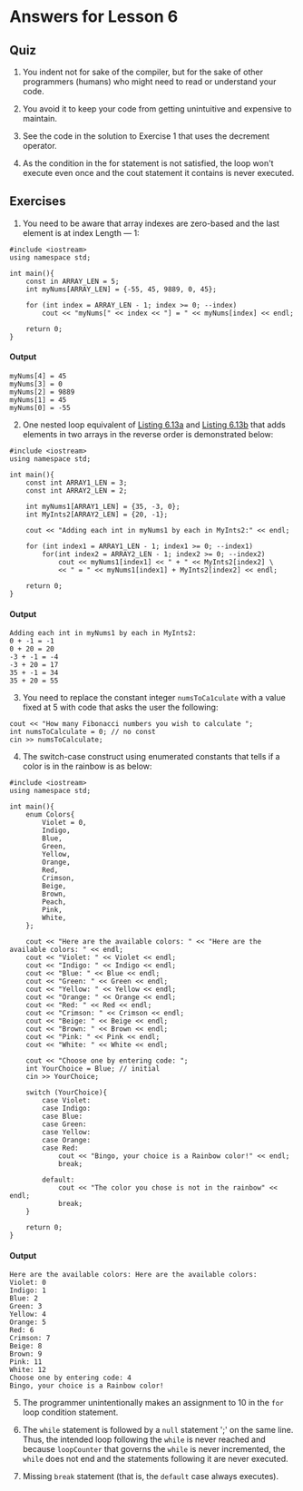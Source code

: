 # Answers for Lesson 6

## Quiz

1.	You indent not for sake of the compiler, but for the sake of other programmers (humans) who might need to read or understand your code. 
 
2.	You avoid it to keep your code from getting unintuitive and expensive to maintain. 

3. See the code in the solution to Exercise 1 that uses the decrement operator.

4. As the condition in the for statement is not satisfied, the loop won't execute even once and the cout statement it contains is never executed.  

## Exercises

1. You need to be aware that array indexes are zero-based and the last element is at index Length — 1:

```
#include <iostream>
using namespace std;

int main(){
	const in ARRAY_LEN = 5;
	int myNums[ARRAY_LEN] = {-55, 45, 9889, 0, 45};

	for (int index = ARRAY_LEN - 1; index >= 0; --index)
		cout << "myNums[" << index << "] = " << myNums[index] << endl;

	return 0;
}
```

#### Output 

```
myNums[4] = 45
myNums[3] = 0
myNums[2] = 9889
myNums[1] = 45
myNums[0] = -55
```

2. One nested loop equivalent of [Listing 6.13a]() and [Listing 6.13b]() that adds elements in two arrays in the reverse order is demonstrated below:

```
#include <iostream>
using namespace std;

int main(){
	const int ARRAY1_LEN = 3;
	const int ARRAY2_LEN = 2;

	int myNums1[ARRAY1_LEN] = {35, -3, 0};
	int MyInts2[ARRAY2_LEN] = {20, -1};

	cout << "Adding each int in myNums1 by each in MyInts2:" << endl;

	for (int index1 = ARRAY1_LEN - 1; index1 >= 0; --index1)
		for(int index2 = ARRAY2_LEN - 1; index2 >= 0; --index2)
			cout << myNums1[index1] << " + " << MyInts2[index2] \
			<< " = " << myNums1[index1] + MyInts2[index2] << endl;

	return 0;
}
```

#### Output

```
Adding each int in myNums1 by each in MyInts2:
0 + -1 = -1
0 + 20 = 20
-3 + -1 = -4
-3 + 20 = 17
35 + -1 = 34
35 + 20 = 55
```

3. You need to replace the constant integer ```numsToCa1culate``` with a value fixed at 5 with code that asks the user the following: 

```
cout << "How many Fibonacci numbers you wish to calculate ";
int numsToCalculate = 0; // no const 
cin >> numsToCalculate;
```

4. The switch-case construct using enumerated constants that tells if a color is in the rainbow is as below:

```
#include <iostream>
using namespace std;

int main(){
	enum Colors{
		Violet = 0,
		Indigo,
		Blue,
		Green,
		Yellow,
		Orange,
		Red,
		Crimson,
		Beige,
		Brown,
		Peach,
		Pink,
		White,
	};

	cout << "Here are the available colors: " << "Here are the available colors: " << endl;
	cout << "Violet: " << Violet << endl;
	cout << "Indigo: " << Indigo << endl;
	cout << "Blue: " << Blue << endl;
	cout << "Green: " << Green << endl;
	cout << "Yellow: " << Yellow << endl;
	cout << "Orange: " << Orange << endl;
	cout << "Red: " << Red << endl;
	cout << "Crimson: " << Crimson << endl;
	cout << "Beige: " << Beige << endl;
	cout << "Brown: " << Brown << endl;
	cout << "Pink: " << Pink << endl;
	cout << "White: " << White << endl;

	cout << "Choose one by entering code: ";
	int YourChoice = Blue; // initial
	cin >> YourChoice;

	switch (YourChoice){
		case Violet:
		case Indigo:
		case Blue:
		case Green:
		case Yellow:
		case Orange:
		case Red:
			cout << "Bingo, your choice is a Rainbow color!" << endl;
			break;

		default:
			cout << "The color you chose is not in the rainbow" << endl;
			break;
	}

	return 0;
}
```

#### Output

```
Here are the available colors: Here are the available colors:
Violet: 0
Indigo: 1
Blue: 2
Green: 3
Yellow: 4
Orange: 5
Red: 6
Crimson: 7
Beige: 8
Brown: 9
Pink: 11
White: 12
Choose one by entering code: 4
Bingo, your choice is a Rainbow color!
```

5.	The programmer unintentionally makes an assignment to 10 in the ```for``` loop condition statement. 

6.	The ```while``` statement is followed by a ```null``` statement ';' on the same line. Thus, the intended loop following the ```while``` is never reached and because ```loopCounter``` that governs the ```while``` is never incremented, the ```while``` does not end and the statements following it are never executed.

7.	Missing ```break``` statement (that is, the ```default``` case always executes).